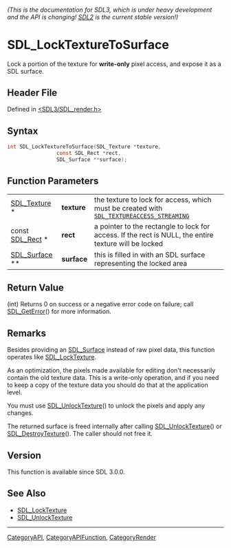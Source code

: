 ###### (This is the documentation for SDL3, which is under heavy development and the API is changing! [SDL2](https://wiki.libsdl.org/SDL2/) is the current stable version!)
# SDL_LockTextureToSurface

Lock a portion of the texture for **write-only** pixel access, and expose it as a SDL surface.

## Header File

Defined in [<SDL3/SDL_render.h>](https://github.com/libsdl-org/SDL/blob/main/include/SDL3/SDL_render.h)

## Syntax

```c
int SDL_LockTextureToSurface(SDL_Texture *texture,
                const SDL_Rect *rect,
                SDL_Surface **surface);
```

## Function Parameters

|                               |             |                                                                                                                         |
| ----------------------------- | ----------- | ----------------------------------------------------------------------------------------------------------------------- |
| [SDL_Texture](SDL_Texture) *  | **texture** | the texture to lock for access, which must be created with [`SDL_TEXTUREACCESS_STREAMING`](SDL_TEXTUREACCESS_STREAMING) |
| const [SDL_Rect](SDL_Rect) *  | **rect**    | a pointer to the rectangle to lock for access. If the rect is NULL, the entire texture will be locked                   |
| [SDL_Surface](SDL_Surface) ** | **surface** | this is filled in with an SDL surface representing the locked area                                                      |

## Return Value

(int) Returns 0 on success or a negative error code on failure; call
[SDL_GetError](SDL_GetError)() for more information.

## Remarks

Besides providing an [SDL_Surface](SDL_Surface) instead of raw pixel data,
this function operates like [SDL_LockTexture](SDL_LockTexture).

As an optimization, the pixels made available for editing don't necessarily
contain the old texture data. This is a write-only operation, and if you
need to keep a copy of the texture data you should do that at the
application level.

You must use [SDL_UnlockTexture](SDL_UnlockTexture)() to unlock the pixels
and apply any changes.

The returned surface is freed internally after calling
[SDL_UnlockTexture](SDL_UnlockTexture)() or
[SDL_DestroyTexture](SDL_DestroyTexture)(). The caller should not free it.

## Version

This function is available since SDL 3.0.0.

## See Also

- [SDL_LockTexture](SDL_LockTexture)
- [SDL_UnlockTexture](SDL_UnlockTexture)

----
[CategoryAPI](CategoryAPI), [CategoryAPIFunction](CategoryAPIFunction), [CategoryRender](CategoryRender)

